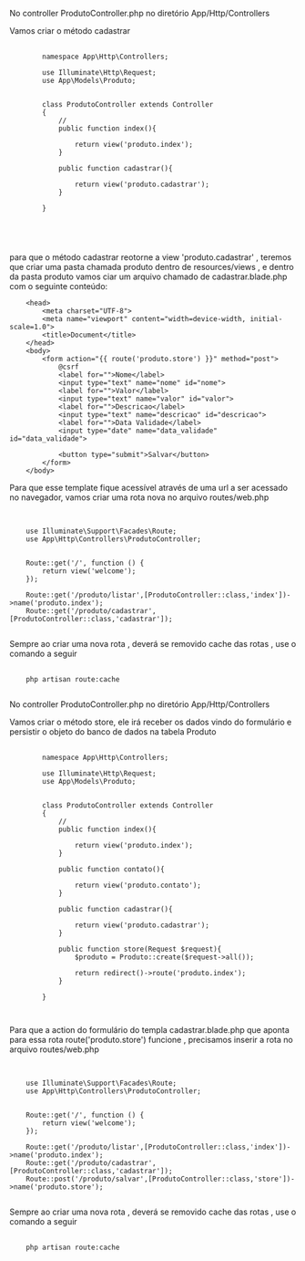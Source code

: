

No controller ProdutoController.php no diretório App/Http/Controllers

Vamos criar o método cadastrar 


<pre class="language-php">
  <code class="language-php">
		namespace App\Http\Controllers;

		use Illuminate\Http\Request;
		use App\Models\Produto;


		class ProdutoController extends Controller
		{
			//
			public function index(){

				return view('produto.index');
			}
			
			public function cadastrar(){

				return view('produto.cadastrar');
			}

		}


 
  </code>
</pre>

para que o método cadastrar reotorne a view 'produto.cadastrar' , teremos que criar uma pasta chamada produto dentro de resources/views ,
e dentro da pasta produto vamos ciar um arquivo chamado de cadastrar.blade.php com o seguinte conteúdo:

		
		<head>
			<meta charset="UTF-8">
			<meta name="viewport" content="width=device-width, initial-scale=1.0">
			<title>Document</title>
		</head>
		<body>
			<form action="{{ route('produto.store') }}" method="post">
				@csrf
				<label for="">Nome</label>    
				<input type="text" name="nome" id="nome">
				<label for="">Valor</label>
				<input type="text" name="valor" id="valor">
				<label for="">Descricao</label>
				<input type="text" name="descricao" id="descricao">
				<label for="">Data Validade</label>
				<input type="date" name="data_validade" id="data_validade">
				
				<button type="submit">Salvar</button>
			</form>
		</body>


Para que esse  template fique acessível através de uma url a ser acessado no navegador, vamos criar uma rota nova no arquivo routes/web.php

<pre class="language-php">
  <code class="language-php">
	
	use Illuminate\Support\Facades\Route;
	use App\Http\Controllers\ProdutoController;


	Route::get('/', function () {
		return view('welcome');
	});

	Route::get('/produto/listar',[ProdutoController::class,'index'])->name('produto.index');
	Route::get('/produto/cadastrar',[ProdutoController::class,'cadastrar']);
  </code>
</pre>

Sempre ao criar  uma nova rota , deverá se removido cache das rotas , use  o comando a seguir

<pre class="language-php">
  <code class="language-php">
    php artisan route:cache
  </code>
</pre>

No controller ProdutoController.php no diretório App/Http/Controllers

Vamos criar o método store, ele irá receber os dados vindo do formulário e persistir o objeto do banco de dados na tabela Produto

<pre class="language-php">
  <code class="language-php">
		namespace App\Http\Controllers;

		use Illuminate\Http\Request;
		use App\Models\Produto;


		class ProdutoController extends Controller
		{
			//
			public function index(){

				return view('produto.index');
			}

			public function contato(){

				return view('produto.contato');
			}

			public function cadastrar(){

				return view('produto.cadastrar');
			}

			public function store(Request $request){
				$produto = Produto::create($request->all());

				return redirect()->route('produto.index');
			}

		}
 
  </code>
</pre>

Para que a  action do formulário do templa cadastrar.blade.php que aponta para essa rota route('produto.store') funcione , precisamos inserir a  rota
no arquivo routes/web.php

<pre class="language-php">
  <code class="language-php">
	
	use Illuminate\Support\Facades\Route;
	use App\Http\Controllers\ProdutoController;


	Route::get('/', function () {
		return view('welcome');
	});

	Route::get('/produto/listar',[ProdutoController::class,'index'])->name('produto.index');
	Route::get('/produto/cadastrar',[ProdutoController::class,'cadastrar']);
	Route::post('/produto/salvar',[ProdutoController::class,'store'])->name('produto.store');
  </code>
</pre>

Sempre ao criar  uma nova rota , deverá se removido cache das rotas , use  o comando a seguir

<pre class="language-php">
  <code class="language-php">
    php artisan route:cache
  </code>
</pre>